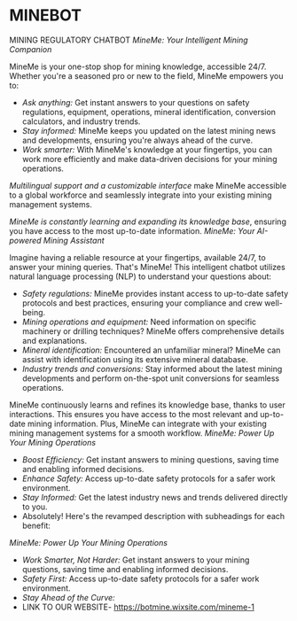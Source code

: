 # MINEBOT
MINING REGULATORY CHATBOT
*MineMe: Your Intelligent Mining Companion*

MineMe is your one-stop shop for mining knowledge, accessible 24/7. Whether you're a seasoned pro or new to the field, MineMe empowers you to:

* *Ask anything:* Get instant answers to your questions on safety regulations, equipment, operations, mineral identification, conversion calculators, and industry trends.
* *Stay informed:* MineMe keeps you updated on the latest mining news and developments, ensuring you're always ahead of the curve.
* *Work smarter:* With MineMe's knowledge at your fingertips, you can work more efficiently and make data-driven decisions for your mining operations.

*Multilingual support and a customizable interface* make MineMe accessible to a global workforce and seamlessly integrate into your existing mining management systems.

*MineMe is constantly learning and expanding its knowledge base*, ensuring you have access to the most up-to-date information.
*MineMe: Your AI-powered Mining Assistant*

Imagine having a reliable resource at your fingertips, available 24/7, to answer your mining queries. That's MineMe! This intelligent chatbot utilizes natural language processing (NLP) to understand your questions about:

* *Safety regulations:* MineMe provides instant access to up-to-date safety protocols and best practices, ensuring your compliance and crew well-being.
* *Mining operations and equipment:* Need information on specific machinery or drilling techniques? MineMe offers comprehensive details and explanations.
* *Mineral identification:* Encountered an unfamiliar mineral? MineMe can assist with identification using its extensive mineral database.
* *Industry trends and conversions:* Stay informed about the latest mining developments and perform on-the-spot unit conversions for seamless operations.

MineMe continuously learns and refines its knowledge base, thanks to user interactions. This ensures you have access to the most relevant and up-to-date mining information. Plus, MineMe can integrate with your existing mining management systems for a smooth workflow.
*MineMe: Power Up Your Mining Operations*

* *Boost Efficiency:* Get instant answers to mining questions, saving time and enabling informed decisions.
* *Enhance Safety:* Access up-to-date safety protocols for a safer work environment.
* *Stay Informed:* Get the latest industry news and trends delivered directly to you.
* Absolutely! Here's the revamped description with subheadings for each benefit:

*MineMe: Power Up Your Mining Operations*

* *Work Smarter, Not Harder:* Get instant answers to your mining questions, saving time and enabling informed decisions.
* *Safety First:* Access up-to-date safety protocols for a safer work environment.
* *Stay Ahead of the Curve:*
* LINK TO OUR WEBSITE- https://botmine.wixsite.com/mineme-1
